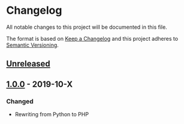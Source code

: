 # Changelog
All notable changes to this project will be documented in this file.

The format is based on [Keep a Changelog](https://keepachangelog.com/en/1.0.0/)
and this project adheres to [Semantic Versioning](https://semver.org/spec/v2.0.0.html).

## [Unreleased]

## [1.0.0] - 2019-10-X
### Changed
- Rewriting from Python to PHP


[Unreleased]: https://github.com/adshares/adclassify/compare/v1.0.0...HEAD
[1.0.0]: https://github.com/adshares/adselect/compare/v0.1.0...v1.0.0
[0.1.0]: https://github.com/adshares/adpanel/releases/tag/v0.1.0

